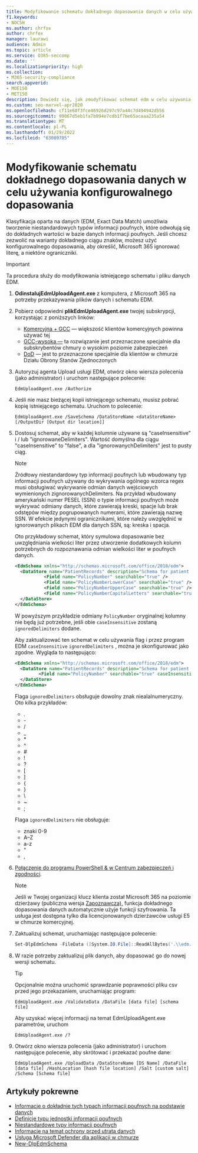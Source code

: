 ```yaml
---
title: Modyfikowanie schematu dokładnego dopasowania danych w celu używania konfigurowalnego dopasowania
f1.keywords:
- NOCSH
ms.author: chrfox
author: chrfox
manager: laurawi
audience: Admin
ms.topic: article
ms.service: O365-seccomp
ms.date: ''
ms.localizationpriority: high
ms.collection:
- M365-security-compliance
search.appverid:
- MOE150
- MET150
description: Dowiedz się, jak zmodyfikować schemat edm w celu używania konfigurowalnego dopasowania.
ms.custom: seo-marvel-apr2020
ms.openlocfilehash: cf11e60f3fce46926d297c97a44c7d494942d556
ms.sourcegitcommit: 99067d5eb1fa7b094e7cdb1f7be65acaaa235a54
ms.translationtype: MT
ms.contentlocale: pl-PL
ms.lasthandoff: 01/29/2022
ms.locfileid: "63009705"
---
```

# <a name="modify-exact-data-match-schema-to-use-configurable-match"></a>Modyfikowanie schematu dokładnego dopasowania danych w celu używania konfigurowalnego dopasowania

Klasyfikacja oparta na danych (EDM, Exact Data Match) umożliwia tworzenie niestandardowych typów informacji poufnych, które odwołują się do dokładnych wartości w bazie danych informacji poufnych. Jeśli chcesz zezwolić na warianty dokładnego ciągu znaków, możesz użyć konfigurowalnego dopasowania, aby określić, Microsoft 365 ignorować literę, a niektóre ograniczniki.

> [!IMPORTANT]
> Ta procedura służy do modyfikowania istniejącego schematu i pliku danych EDM.

1. **OdinstalujEdmUploadAgent.exe** z komputera, z Microsoft 365 na potrzeby przekazywania plików danych i schematu EDM.

2. Pobierz odpowiedni **plikEdmUploadAgent.exe** twojej subskrypcji, korzystając z poniższych linków:
    - [Komercyjna + GCC](https://go.microsoft.com/fwlink/?linkid=2088639) — większość klientów komercyjnych powinna używać tej
    - [GCC-wysoka —](https://go.microsoft.com/fwlink/?linkid=2137521) ta rozwiązanie jest przeznaczone specjalnie dla subskrybentów chmury o wysokim poziomie zabezpieczeń
    - [DoD](https://go.microsoft.com/fwlink/?linkid=2137807) — jest to przeznaczone specjalnie dla klientów w chmurze Działu Obrony Stanów Zjednoczonych

3. Autoryzuj agenta Upload usługi EDM, otwórz okno wiersza polecenia (jako administrator) i uruchom następujące polecenie:

   ```dos
   EdmUploadAgent.exe /Authorize
   ```

4. Jeśli nie masz bieżącej kopii istniejącego schematu, musisz pobrać kopię istniejącego schematu. Uruchom to polecenie:

   ```dos
   EdmUploadAgent.exe /SaveSchema /DataStoreName <dataStoreName> [/OutputDir [Output dir location]]
   ```

5. Dostosuj schemat, aby w każdej kolumnie używane są "caseInsensitive" i / lub "ignorowaneDelimiters".  Wartość domyślna dla ciągu "caseInsensitive" to "false", a dla "ignorowanychDelimiters" jest to pusty ciąg.

    > [!NOTE]
    > Źródłowy niestandardowy typ informacji poufnych lub wbudowany typ informacji poufnych używany do wykrywania ogólnego wzorca regex musi obsługiwać wykrywanie odmian danych wejściowych wymienionych zignorowanychDelimiters. Na przykład wbudowany amerykański numer PESEL (SSN) o typie informacji poufnych może wykrywać odmiany danych, które zawierają kreski, spacje lub brak odstępów między pogrupowanych numerami, które zawierają nazwę SSN. W efekcie jedynymi ogranicznikami, które należy uwzględnić w ignorowanych plikach EDM dla danych SSN, są: kreska i spacja.

    Oto przykładowy schemat, który symulowa dopasowanie bez uwzględniania wielkości liter przez utworzenie dodatkowych kolumn potrzebnych do rozpoznawania odmian wielkości liter w poufnych danych.

    ```xml
    <EdmSchema xmlns="http://schemas.microsoft.com/office/2018/edm">
      <DataStore name="PatientRecords" description="Schema for patient records policy" version="1">
               <Field name="PolicyNumber" searchable="true" />
               <Field name="PolicyNumberLowerCase" searchable="true" />
               <Field name="PolicyNumberUpperCase" searchable="true" />
               <Field name="PolicyNumberCapitalLetters" searchable="true" />
      </DataStore>
    </EdmSchema>
    ```

    W powyższym przykładzie odmiany `PolicyNumber` oryginalnej kolumny nie będą już potrzebne, jeśli obie `caseInsensitive` zostaną `ignoredDelimiters` dodane.

    Aby zaktualizować ten schemat w celu używania flag i przez program EDM `caseInsensitive` `ignoredDelimiters` , można je skonfigurować jako zgodne.  Wygląda to następująco:

    ```xml
    <EdmSchema xmlns="http://schemas.microsoft.com/office/2018/edm">
      <DataStore name="PatientRecords" description="Schema for patient records policy" version="1">
             <Field name="PolicyNumber" searchable="true" caseInsensitive="true" ignoredDelimiters="-,/,*,#,^" />
      </DataStore>
    </EdmSchema>
    ```

    Flaga `ignoredDelimiters` obsługuje dowolny znak niealalnumeryczny. Oto kilka przykładów:
    - \.
    - \-
    - \/
    - \_
    - \*
    - \^
    - \#
    - \!
    - \?
    - \[
    - \]
    - \{
    - \}
    - \\
    - \~
    - \;

    Flaga `ignoredDelimiters` nie obsługuje:
    - znaki 0-9
    - A–Z
    - a-z
    - \"
    - \,

6. [Połączenie do programu PowerShell & w Centrum zabezpieczeń i zgodności](/powershell/exchange/connect-to-scc-powershell).

    > [!NOTE]
    > Jeśli w Twojej organizacji klucz klienta został Microsoft 365 na poziomie dzierżawy (publiczna wersja [Zapoznawcza),](customer-key-tenant-level.md#overview-of-customer-key-for-microsoft-365-at-the-tenant-level-public-preview) funkcja dokładnego dopasowania danych automatycznie użyje funkcji szyfrowania. Ta usługa jest dostępna tylko dla licencjonowanych dzierżawców usługi E5 w chmurze komercyjnej.

7. Zaktualizuj schemat, uruchamiając następujące polecenie:

   ```powershell
   Set-DlpEdmSchema -FileData ([System.IO.File]::ReadAllBytes('.\\edm.xml')) -Confirm:$true
   ```

8. W razie potrzeby zaktualizuj plik danych, aby dopasować go do nowej wersji schematu.

    > [!TIP]
    > Opcjonalnie można uruchomić sprawdzanie poprawności pliku csv przed jego przekazaniem, uruchamiając program:
    >
    > `EdmUploadAgent.exe /ValidateData /DataFile [data file] [schema file]`
    >
    > Aby uzyskać więcej informacji na temat EdmUploadAgent.exe parametrów, uruchom
    >
    > `EdmUploadAgent.exe /?`

9. Otwórz okno wiersza polecenia (jako administrator) i uruchom następujące polecenie, aby skrótować i przekazać poufne dane:

   ```dos
   EdmUploadAgent.exe /UploadData /DataStoreName [DS Name] /DataFile [data file] /HashLocation [hash file location] /Salt [custom salt] /Schema [Schema file]
   ```

## <a name="related-articles"></a>Artykuły pokrewne

- [Informacje o dokładnie tych typach informacji poufnych na podstawie danych](sit-learn-about-exact-data-match-based-sits.md#learn-about-exact-data-match-based-sensitive-information-types)
- [Definicje typu jednostki informacji poufnych](sensitive-information-type-entity-definitions.md)
- [Niestandardowe typy informacji poufnych](./sensitive-information-type-learn-about.md)
- [Informacje na temat ochrony przed utratą danych](dlp-learn-about-dlp.md)
- [Usługa Microsoft Defender dla aplikacji w chmurze](/cloud-app-security)
- [New-DlpEdmSchema](/powershell/module/exchange/new-dlpedmschema)
